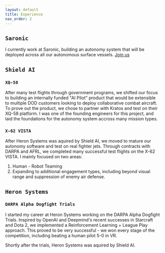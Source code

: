```yaml
---
layout: default
title: Experience
nav_order: 2
---
```


## `Saronic` 

I currently work at Saronic, building an autonomy system that will be deployed across all our autonomous surface vessels. [Join us](https://jobs.lever.co/saronic)

## `Shield AI`

### `XQ-58`

After many test flights through government programs, we shifted our focus to building an internally funded "AI Pilot" product that would be extensible to multiple DOD customers looking to deploy collaborative combat aircraft. To prove out the product, we chose to partner with Kratos and test on their XQ-58 platform. I was one of the founding engineers for this project, and laid the foundations for the autonomy system accross many mission types.

### `X-62 VISTA`

After Heron Systems was aquired by Shield AI, we moved to mature our autonomy software and test on real fighter jets. Through contracts with DARPA and AFRL, we completed many successful test flights on the X-62 VISTA. I mainly focused on two areas:

1. Human - Robot Teaming
2. Expanding to additional engagement types, including beyond visual range and suppression of enemy air defense.

## `Heron Systems`

### `DARPA Alpha Dogfight Trials`

I started my career at Heron Systems working on the DARPA Alpha Dogfight Trials. Inspired by OpenAI and Deepmind's recent successes in Starcraft and Dota 2, we implemented a Reinforcement Learning + League Play approach. This proved to be very successful - we won every stage of the competition, including beating a human pilot 5-0 in VR. 

Shortly after the trials, Heron Systems was aquired by Shield AI.
